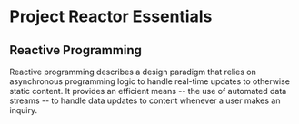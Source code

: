 # Project Reactor Essentials

## Reactive Programming

<p> Reactive programming describes a design paradigm that relies on asynchronous programming logic to handle real-time updates to otherwise static content. It provides an efficient means -- the use of automated data streams -- to handle data updates to content whenever a user makes an inquiry. </p>
 
 
